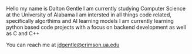 Hello my name is Dalton Gentle
I am currently studying Computer Science at the University of Alabama
I am intersted in all things code related, specifically algorthims and AI learning models
I am currently learning python based code projects with a focus on backend development as well as C and C++

You can reach me at jdgentle@crimson.ua.edu 

<!---
DaltonGentle/DaltonGentle is a ✨ special ✨ repository because its `README.md` (this file) appears on your GitHub profile.
You can click the Preview link to take a look at your changes.
--->
